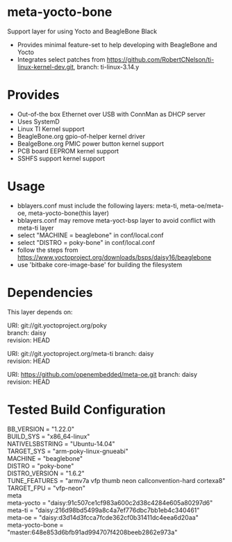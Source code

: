 meta-yocto-bone
===============

Support layer for using Yocto and BeagleBone Black 

* Provides minimal feature-set to help developing with BeagleBone and Yocto
* Integrates select patches from https://github.com/RobertCNelson/ti-linux-kernel-dev.git, branch: ti-linux-3.14.y

Provides
===============
* Out-of-the box Ethernet over USB with ConnMan as DHCP server 
* Uses SystemD 
* Linux TI Kernel support
* BeagleBone.org gpio-of-helper kernel driver
* BealgeBone.org PMIC power button kernel support
* PCB board EEPROM kernel support
* SSHFS support kernel support

Usage
===============
* bblayers.conf must include the following layers: meta-ti, meta-oe/meta-oe, meta-yocto-bone(this layer)
* bblayers.conf may remove meta-yoct-bsp layer to avoid conflict with meta-ti layer
* select "MACHINE = beaglebone" in conf/local.conf
* select "DISTRO = poky-bone" in conf/local.conf
* follow the steps from https://www.yoctoproject.org/downloads/bsps/daisy16/beaglebone
* use 'bitbake core-image-base' for building the filesystem

Dependencies
===============

This layer depends on:

URI: git://git.yoctoproject.org/poky  
branch: daisy  
revision: HEAD  

URI: git://git.yoctoproject.org/meta-ti
branch: daisy  
revision: HEAD  

URI: https://github.com/openembedded/meta-oe.git 
branch: daisy  
revision: HEAD  


Tested Build Configuration
===============

BB_VERSION        = "1.22.0"  
BUILD_SYS         = "x86_64-linux"  
NATIVELSBSTRING   = "Ubuntu-14.04"  
TARGET_SYS        = "arm-poky-linux-gnueabi"  
MACHINE           = "beaglebone"  
DISTRO            = "poky-bone"  
DISTRO_VERSION    = "1.6.2"  
TUNE_FEATURES     = "armv7a vfp thumb neon callconvention-hard cortexa8"  
TARGET_FPU        = "vfp-neon"  
meta              
meta-yocto        = "daisy:91c507ce1cf983a600c2d38c4284e605a80297d6"  
meta-ti           = "daisy:216d98bd5499a8c4a7ef776dbc7bb1eb4c340461"  
meta-oe           = "daisy:d3d14d3fcca7fcde362cf0b31411dc4eea6d20aa"  
meta-yocto-bone   = "master:648e853d6bfb91ad994707f4208beeb2862e973a"  

